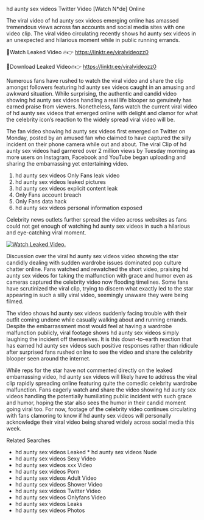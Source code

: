 ﻿hd aunty sex videos Twitter Video [Watch N*de] Online

The viral video of ﻿hd aunty sex videos emerging online has amassed tremendous views across fan accounts and social media sites with one video clip. The viral video circulating recently shows ﻿hd aunty sex videos in an unexpected and hilarious moment while in public running errands. 

🔴Watch Leaked Video 🔥👉  https://linktr.ee/viralvideozz0 

🔴Download Leaked Video🔥👉  https://linktr.ee/viralvideozz0 

Numerous fans have rushed to watch the viral video and share the clip amongst followers featuring ﻿hd aunty sex videos caught in an amusing and awkward situation. While surprising, the authentic and candid video showing ﻿hd aunty sex videos handling a real life blooper so genuinely has earned praise from viewers. Nonetheless, fans watch the current viral video of ﻿hd aunty sex videos that emerged online with delight and clamor for what the celebrity icon’s reaction to the widely spread viral video will be.

The fan video showing ﻿hd aunty sex videos first emerged on Twitter on Monday, posted by an amused fan who claimed to have captured the silly incident on their phone camera while out and about. The viral Clip of ﻿hd aunty sex videos had garnered over 2 million views by Tuesday morning as more users on Instagram, Facebook and YouTube began uploading and sharing the embarrassing yet entertaining video. 

1. ﻿hd aunty sex videos Only Fans leak video
2. ﻿hd aunty sex videos leaked pictures
3. ﻿hd aunty sex videos explicit content leak
4. Only Fans account breach
5. Only Fans data hack
6. ﻿hd aunty sex videos personal information exposed

Celebrity news outlets further spread the video across websites as fans could not get enough of watching ﻿hd aunty sex videos in such a hilarious and eye-catching viral moment. 

[![Watch Leaked Video.](https://miro.medium.com/v2/resize:fit:828/format:webp/1*cilzJN44JGOrTw9NJCrNHA.gif "Watch Leaked Video")](https://linktr.ee/viralvideozz0)

Discussion over the viral ﻿hd aunty sex videos video showing the star candidly dealing with sudden wardrobe issues dominated pop culture chatter online. Fans watched and rewatched the short video, praising ﻿hd aunty sex videos for taking the malfunction with grace and humor even as cameras captured the celebrity video now flooding timelines. Some fans have scrutinized the viral clip, trying to discern what exactly led to the star appearing in such a silly viral video, seemingly unaware they were being filmed.

The video shows ﻿hd aunty sex videos suddenly facing trouble with their outfit coming undone while casually walking about and running errands. Despite the embarrassment most would feel at having a wardrobe malfunction publicly, viral footage shows ﻿hd aunty sex videos simply laughing the incident off themselves. It is this down-to-earth reaction that has earned ﻿hd aunty sex videos such positive responses rather than ridicule after surprised fans rushed online to see the video and share the celebrity blooper seen around the internet.  

While reps for the star have not commented directly on the leaked embarrassing video, ﻿hd aunty sex videos will likely have to address the viral clip rapidly spreading online featuring quite the comedic celebrity wardrobe malfunction. Fans eagerly watch and share the video showing ﻿hd aunty sex videos handling the potentially humiliating public incident with such grace and humor, hoping the star also sees the humor in their candid moment going viral too. For now, footage of the celebrity video continues circulating with fans clamoring to know if ﻿hd aunty sex videos will personally acknowledge their viral video being shared widely across social media this week.

Related Searches
* ﻿hd aunty sex videos Leaked
﻿* hd aunty sex videos Nude
* ﻿hd aunty sex videos Sexy Video
* ﻿hd aunty sex videos xxx Video
* ﻿hd aunty sex videos Porn
* ﻿hd aunty sex videos Adult Video
* ﻿hd aunty sex videos Shower Video
* ﻿hd aunty sex videos Twitter Video
* ﻿hd aunty sex videos Onlyfans Video
* ﻿hd aunty sex videos Leaks
* ﻿hd aunty sex videos Photos